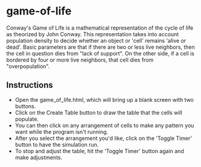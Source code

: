 # game-of-life

Conway's Game of Life is a mathematical representation of the cycle of life as theorized by John Conway. This representation takes into account population density to decide whether an object or 'cell' remains 'alive or dead'. Basic parameters are that if there are two or less live neighbors, then the cell in question dies from "lack of support". On the other side, if a cell is bordered by four or more live neighbors, that cell dies from "overpopulation".

## Instructions
* Open the game_of_life.html, which will bring up a blank screen with two buttons.
* Click on the Create Table button to draw the table that the cells will populate.
* You can then click on any arrangement of cells to make any pattern you want while the program isn't running.
* After you select the arrangement you'd like, click on the 'Toggle Timer' button to have the simulation run.
* To stop and adjust the table, hit the 'Toggle Timer' button again and make adjustments.
